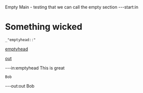 Empty Main - testing that we can call the empty section
---start:in
# Something wicked

    _"emptyhead::"

[emptyhead](emptyhead "load:")

[out](# "save:")

---in:emptyhead
This is great

    Bob
---out:out
Bob
